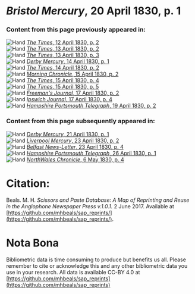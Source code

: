 # *Bristol Mercury*, 20 April 1830, p. 1  
  
### Content from this page previously appeared in:  
![Hand](http://scissorsandpaste.net/wp-content/uploads/2017/06/smallhandpointer.png) [*The Times*, 12 April 1830, p. 2](https://mhbeals.github.io/sap_html/The-Times/The-Times-12-April-1830-p-2)  
![Hand](http://scissorsandpaste.net/wp-content/uploads/2017/06/smallhandpointer.png) [*The Times*, 13 April 1830, p. 2](https://mhbeals.github.io/sap_html/The-Times/The-Times-13-April-1830-p-2)  
![Hand](http://scissorsandpaste.net/wp-content/uploads/2017/06/smallhandpointer.png) [*The Times*, 13 April 1830, p. 3](https://mhbeals.github.io/sap_html/The-Times/The-Times-13-April-1830-p-3)  
![Hand](http://scissorsandpaste.net/wp-content/uploads/2017/06/smallhandpointer.png) [*Derby Mercury*, 14 April 1830, p. 1](https://mhbeals.github.io/sap_html/Derby-Mercury/Derby-Mercury-14-April-1830-p-1)  
![Hand](http://scissorsandpaste.net/wp-content/uploads/2017/06/smallhandpointer.png) [*The Times*, 14 April 1830, p. 2](https://mhbeals.github.io/sap_html/The-Times/The-Times-14-April-1830-p-2)  
![Hand](http://scissorsandpaste.net/wp-content/uploads/2017/06/smallhandpointer.png) [*Morning Chronicle*, 15 April 1830, p. 2](https://mhbeals.github.io/sap_html/Morning-Chronicle/Morning-Chronicle-15-April-1830-p-2)  
![Hand](http://scissorsandpaste.net/wp-content/uploads/2017/06/smallhandpointer.png) [*The Times*, 15 April 1830, p. 4](https://mhbeals.github.io/sap_html/The-Times/The-Times-15-April-1830-p-4)  
![Hand](http://scissorsandpaste.net/wp-content/uploads/2017/06/smallhandpointer.png) [*The Times*, 15 April 1830, p. 5](https://mhbeals.github.io/sap_html/The-Times/The-Times-15-April-1830-p-5)  
![Hand](http://scissorsandpaste.net/wp-content/uploads/2017/06/smallhandpointer.png) [*Freeman's Journal*, 17 April 1830, p. 2](https://mhbeals.github.io/sap_html/Freeman's-Journal/Freeman's-Journal-17-April-1830-p-2)  
![Hand](http://scissorsandpaste.net/wp-content/uploads/2017/06/smallhandpointer.png) [*Ipswich Journal*, 17 April 1830, p. 4](https://mhbeals.github.io/sap_html/Ipswich-Journal/Ipswich-Journal-17-April-1830-p-4)  
![Hand](http://scissorsandpaste.net/wp-content/uploads/2017/06/smallhandpointer.png) [*Hampshire Portsmouth Telegraph*, 19 April 1830, p. 2](https://mhbeals.github.io/sap_html/Hampshire-Portsmouth-Telegraph/Hampshire-Portsmouth-Telegraph-19-April-1830-p-2)  
  
### Content from this page subsequently appeared in:  
![Hand](http://scissorsandpaste.net/wp-content/uploads/2017/06/smallhandpointer.png) [*Derby Mercury*, 21 April 1830, p. 1](https://mhbeals.github.io/sap_html/Derby-Mercury/Derby-Mercury-21-April-1830-p-1)  
![Hand](http://scissorsandpaste.net/wp-content/uploads/2017/06/smallhandpointer.png) [*Liverpool Mercury*, 23 April 1830, p. 2](https://mhbeals.github.io/sap_html/Liverpool-Mercury/Liverpool-Mercury-23-April-1830-p-2)  
![Hand](http://scissorsandpaste.net/wp-content/uploads/2017/06/smallhandpointer.png) [*Belfast News-Letter*, 23 April 1830, p. 4](https://mhbeals.github.io/sap_html/Belfast-News-Letter/Belfast-News-Letter-23-April-1830-p-4)  
![Hand](http://scissorsandpaste.net/wp-content/uploads/2017/06/smallhandpointer.png) [*Hampshire Portsmouth Telegraph*, 26 April 1830, p. 1](https://mhbeals.github.io/sap_html/Hampshire-Portsmouth-Telegraph/Hampshire-Portsmouth-Telegraph-26-April-1830-p-1)  
![Hand](http://scissorsandpaste.net/wp-content/uploads/2017/06/smallhandpointer.png) [*NorthWales Chronicle*, 6 May 1830, p. 4](https://mhbeals.github.io/sap_html/NorthWales-Chronicle/NorthWales-Chronicle-6-May-1830-p-4)  


# Citation: 

Beals. M. H. *Scissors and Paste Database: A Map of Reprinting and Reuse in the Anglophone Newspaper Press v.1.0.1.* 2 June 2017. Available at [https://github.com/mhbeals/sap_reprints/](https://github.com/mhbeals/sap_reprints/). 

# Nota Bona

Bibliometric data is time consuming to produce but benefits us all. Please remember to cite or acknowledge this and any other bibliometric data you use in your research. All data is available CC-BY 4.0 at [https://github.com/mhbeals/sap_reprints](https://github.com/mhbeals/sap_reprints)